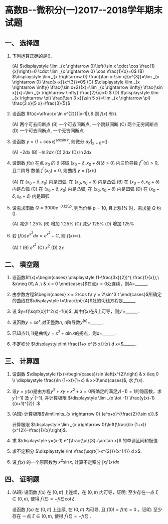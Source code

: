 # 高数B--微积分(一)2017--2018学年期末试题

## 一、 选择题

1. 下列运算正确的是().

   (A) $\displaystyle \lim _{x \rightarrow 0}\left(\sin x \cdot \cos \frac{1}{x}\right)=0 \cdot \lim _{x \rightarrow 0} \cos \frac{1}{x}=0$
   (B) $\displaystyle \lim _{x \rightarrow 0} \frac{\tan x-\sin x}{x^{3}}=\lim _{x \rightarrow 0} \frac{x-x}{x^{3}}=0$
   (C) $\displaystyle \lim _{x \rightarrow \infty} \frac{\sin x+2}{x}=\lim _{x \rightarrow \infty} \frac{\sin x}{x}+\lim _{x \rightarrow \infty} \frac{2}{x}=0 $
   (D) $\displaystyle \lim _{x \rightarrow \pi} \frac{\tan 3 x}{\sin 5 x}=\lim _{x \rightarrow \pi} \frac{3 x}{5 x}=\frac{3}{5}$

   

2. 设函数 $f(x)=\dfrac{x \ln x^{2}}{|x-1|},$ 则 $f(x)$ 有().

   (A) 两个可去间断点
   (B) 一个可去间断点, 一个跳跃间断
   (C) 两个无穷间断点
   (D) 一个可去间断点, 一个无穷间断点

   

3. 设函数 $y=(1+\cos x)^{\arcsin x},$ 则微分 $\left.d y\right|_{x=0}=$().

    (A) $-2 d x$
    (B) $-\ln 2 d x$
    (C) $2 d x$
    (D) $\ln 2 d x$
    
    


4. 设函数 $f(x)$ 在点 $x_{0}$ 的 $\delta$ 邻域 $\left(x_{0}-\delta, x_{0}+\delta\right)(\delta>0)$ 内三阶导数 $f^{\prime \prime \prime}(x)>0,$ 且二阶导
    数值 $f^{\prime \prime}\left(x_{0}\right)=0,$ 则曲线 $y=f(x)$().
    
    (A) 在 $\left(x_{0}-\delta, x_{0}\right)$ 内是凹弧, 在 $\left(x_{0}, x_{0}+\delta\right)$ 内是凸弧
    (B) 在 $\left(x_{0}-\delta, x_{0}+\delta\right)$ 内是凸弧
    (C) 在 $\left(x_{0}-\delta, x_{0}\right)$ 内是凸弧, 在 $\left(x_{0}, x_{0}+\delta\right)$ 内是凹弧
    (D) 在 $\left(x_{0}-\delta, x_{0}+\delta\right)$ 内是凹弧

    
    
5. 设需求函数 $Q=3000 e^{-0.125 p},$ 则当价格 $p=10$, 且上涨1% 时，需求量 $Q$ 约().

   (A) 减少 $1.25 \%$
   (B) 增加 $1.25 \%$
   (C) 减少 $125 \%$
   (D) 增加 $125 \%$

   

6. 若 $\int f(x) e^{x^{2}} d x=e^{x^{2}}+C,$ 则 $f(x)=$().

    (A) 1
    (B) $e^{x^{2}}$
    (C) $x^{2}$
    (D) $2 x$

## 二、 填空题

1. 设函数$f(x)=\begin{cases}
	\displaystyle (1-\frac{3x}{2})^{ \frac{1}{x}},\ &x\neq 0\\
	A ,\ & x  = 0 
	\end{cases}$在点$x=0$处连续，则$A=$______.



2. 由参数方程$\begin{cases}
	x = 2\cos t\\
	y = 2\sin^3 t
	\end{cases}$所确定的曲线在$\displaystyle t=\frac{\pi}{4}$处的切线方程是______.




3. 设 $y=f(\sqrt{x})f^2(x)+f(e)$, 其中$f(x)$在$R$上可导，则$y'=$______.



4. 设函数$y=xe^x$,对正整数$n$, $n$阶导数$y^{(n)}=$______.



5. 已知点$(1,1)$是曲线$y=x^2+a\ln x$的拐点，则$a=$______.

    


6. 不定积分 $\displaystyle\int \frac{1+x e^{5 x}}{x} d x=$______.



## 三、 计算题


1. 设函数 $\displaystyle f(x)=\begin{cases}\sin \left(x^{2}\right) & x \leq 0 \\ \displaystyle \frac{\ln (1+x)}{1+x} & x>0\end{cases}$, 求 $f'(x)$.



2. 设$y=y(x)$是由方程$y^2+xy+x^2+x=0$所确定的满足$y(-1)=1$的隐函数，求 $y^{\prime}(-1)$ 及 $y^{\prime \prime}(-1),$ 并计算极限 $\displaystyle \lim _{x \to\ -1} \frac{y(x)-1}{(x+1)^{2}} .$

    


3. (A班) 计算极限$\lim\limits_{x \rightarrow 0} (e^x+x)^{\frac{2}{\sin x}}.$

   计算极限 $\displaystyle \lim _{x \rightarrow 0}\left(\frac{\ln (1+x)}{x^{2}}-\frac{1}{x}\right)$.
   
   
   
4. 求 $\displaystyle y=(x-1) e^{\frac{\pi}{3}+\arctan x}$ 的单调区间和极值.

   

5. 求不定积分 $\displaystyle \int \frac{\sqrt{1-x^{2}}}{x^{4}} d x$.

   


6. 设 $f(x)$ 的一个原函数为 $x^{2} \sin x,$ 计算不定积分 $\int x f^{\prime}(x)d x$



## 四、 证明题

1. (A班) 设函数 $f(x)$ 在 $[0, \pi]$ 上连续，在 $(0, \pi)$ 内可导，证明: 至少存在一点 $\xi \in(0, \pi),$ 使得 $f^{\prime}(\xi)=-f(\xi) \cot \xi.$

   设函数 $f(x)$ 在 $[0, \pi]$ 上连续, 在 $(0, \pi)$ 内可导, 且 $f(0)=f(\pi)=0$ 。证明: 至少存在 一点 $\xi \in(0, \pi),$ 使得 $f^{\prime}(\xi)=-f(\xi)$ .





